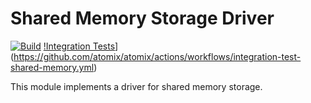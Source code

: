 <!--
SPDX-FileCopyrightText: 2023-present Intel Corporation
SPDX-License-Identifier: Apache-2.0
-->

# Shared Memory Storage Driver

[![Build](https://img.shields.io/github/actions/workflow/status/atomix/atomix/drivers-shared-memory-verify.yml)](https://github.com/atomix/atomix/actions/workflows/drivers-shared-memory-verify.yml)
[!Integration Tests](https://img.shields.io/github/actions/workflow/status/atomix/atomix/integration-test-shared-memory.yml)](https://github.com/atomix/atomix/actions/workflows/integration-test-shared-memory.yml)

This module implements a driver for shared memory storage.
